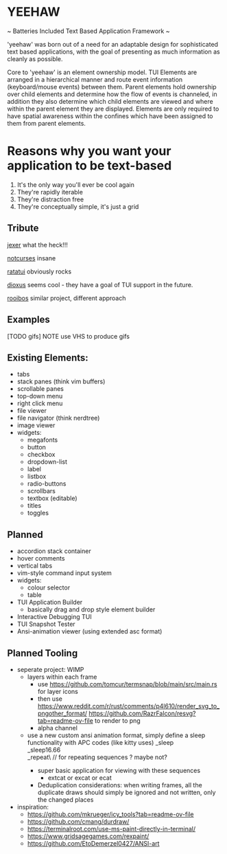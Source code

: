 # YEEHAW

~ Batteries Included Text Based Application Framework ~

'yeehaw' was born out of a need for an adaptable design for sophisticated text
based applications, with the goal of presenting as much information as cleanly
as possible. 

Core to 'yeehaw' is an element ownership model. TUI Elements are arranged in a
hierarchical manner and route event information (keyboard/mouse events) between
them. Parent elements hold ownership over child elements and determine how the
flow of events is channeled, in addition they also determine which child
elements are viewed and where within the parent element they are displayed.
Elements are only required to have spatial awareness within the confines which
have been assigned to them from parent elements.  

# Reasons why you want your application to be text-based

1) It's the only way you'll ever be cool again
2) They're rapidly iterable
3) They're distraction free
4) They're conceptually simple, it's just a grid 

## Tribute

[jexer](https://gitlab.com/AutumnMeowMeow/jexer) what the heck!!!

[notcurses](https://github.com/dankamongmen/notcurses) insane

[ratatui](https://ratatui.rs/) obviously rocks

[dioxus](https://github.com/dioxuslabs/dioxus) seems cool - they have a goal of
TUI support in the future.

[rooibos](https://github.com/aschey/rooibos) similar project, different approach

## Examples

[TODO gifs] NOTE use VHS to produce gifs

## Existing Elements:
 - tabs 
 - stack panes (think vim buffers) 
 - scrollable panes
 - top-down menu
 - right click menu
 - file viewer
 - file navigator (think nerdtree)
 - image viewer 
 - widgets:
   - megafonts
   - button
   - checkbox
   - dropdown-list
   - label
   - listbox
   - radio-buttons
   - scrollbars
   - textbox (editable) 
   - titles
   - toggles

## Planned
 - accordion stack container
 - hover comments
 - vertical tabs
 - vim-style command input system
 - widgets:
   - colour selector
   - table 
 - TUI Application Builder 
   - basically drag and drop style element builder
 - Interactive Debugging TUI 
 - TUI Snapshot Tester
 - Ansi-animation viewer (using extended asc format)

## Planned Tooling
 - seperate project: WIMP
   - layers within each frame
     - use https://github.com/tomcur/termsnap/blob/main/src/main.rs
        for layer icons
     - then use https://www.reddit.com/r/rust/comments/p4l610/render_svg_to_pngother_format/ 
       https://github.com/RazrFalcon/resvg?tab=readme-ov-file
       to render to png
     - alpha channel
   - use a new custom ansi animation format, simply define a sleep
     functionality with APC codes (like kitty uses)
        <ESC>_sleep<ms><ESC>\
        <ESC>_sleep16.66<ESC>\
        <ESC>_repeat<ESC>\ // for repeating sequences ? maybe not?
        - super basic application for viewing with these sequences
          - extcat or excat or ecat
     - Deduplication considerations: when writing frames, all the duplicate
       draws should simply be ignored and not written, only the changed places
  - inspiration: 
    - https://github.com/mkrueger/icy_tools?tab=readme-ov-file
    - https://github.com/cmang/durdraw/
    - https://terminalroot.com/use-ms-paint-directly-in-terminal/
    - https://www.gridsagegames.com/rexpaint/
    - https://github.com/EtoDemerzel0427/ANSI-art
